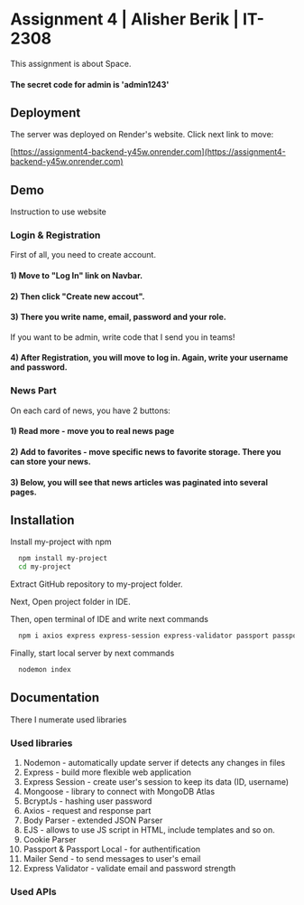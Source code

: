 # Assignment 4 | Alisher Berik | IT-2308

This assignment is about Space. 
#### The secret code for admin is 'admin1243'

## Deployment

The server was deployed on Render's website. Click next link to move:

[https://assignment4-backend-y45w.onrender.com](https://assignment4-backend-y45w.onrender.com)


## Demo

Instruction to use website

### Login & Registration

First of all, you need to create account. 

#### 1) Move to "Log In" link on Navbar.

#### 2) Then click "Create new accout".

#### 3) There you write name, email, password and your role. 
  If you want to be admin, write code that I send you in teams!

#### 4) After Registration, you will move to log in. Again, write your username and password.

### News Part

On each card of news, you have 2 buttons:

#### 1) Read more - move you to real news page

#### 2) Add to favorites - move specific news to favorite storage. There you can store your news.

#### 3) Below, you will see that news articles was paginated into several pages.


## Installation

Install my-project with npm

```bash
  npm install my-project
  cd my-project
```

Extract GitHub repository to my-project folder.

Next, Open project folder in IDE.

Then, open terminal of IDE and write next commands

```bash
  npm i axios express express-session express-validator passport passport-local connect-flash cookie-parser mailersend mongoose mongodb axios body-parser ejs nodemon bcryptjs
```

Finally, start local server by next commands

```bash
  nodemon index
```
    
## Documentation

There I numerate used libraries

### Used libraries
1. Nodemon - automatically update server if detects any changes in files
2. Express - build more flexible web application
3. Express Session - create user's session to keep its data (ID, username)
4. Mongoose - library to connect with MongoDB Atlas
5. BcryptJs - hashing user password
6. Axios - request and response part
7. Body Parser - extended JSON Parser
8. EJS - allows to use JS script in HTML, include templates and so on.
9. Cookie Parser
10. Passport & Passport Local - for authentification
11. Mailer Send - to send messages to user's email
12. Express Validator - validate email and password strength

### Used APIs
